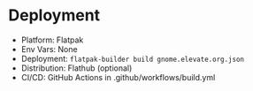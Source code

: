 # Deployment
- Platform: Flatpak
- Env Vars: None
- Deployment: `flatpak-builder build gnome.elevate.org.json`
- Distribution: Flathub (optional)
- CI/CD: GitHub Actions in .github/workflows/build.yml